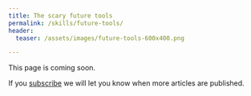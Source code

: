 ```yaml
---
title: The scary future tools
permalink: /skills/future-tools/
header:
  teaser: /assets/images/future-tools-600x400.png

---
```

This page is coming soon.

If you [subscribe](/subscribe/) we will let you know when more articles are published.
